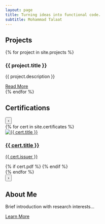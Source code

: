 ```yaml
---
layout: page
title: Turning ideas into functional code.
subtitle: Mohammad Talaat
---
```


<div class="particles-js"></div> <!-- Particles.js background -->

<section class="projects">
  <h2>Projects</h2>
  <div class="projects-grid">
    {% for project in site.projects %}
      <div class="project-card">
        <h3>{{ project.title }}</h3>
        <p>{{ project.description }}</p>
        <a href="{{ project.url }}">Read More</a>
      </div>
    {% endfor %}
  </div>
</section>

<section class="certificates-section">
  <h2 class="section-title">Certifications</h2>
  <div class="certificates-slider">
    <button class="slider-nav prev">‹</button>
    <div class="certificates-container">
      {% for cert in site.certificates %}
        <div class="certificate-card">
          <a href="{{ cert.url }}" class="certificate-link" target="_blank">
            <img src="{{ cert.thumbnail }}" alt="{{ cert.title }}" class="certificate-thumbnail">
            <div class="certificate-info">
              <h3>{{ cert.title }}</h3>
              <p>
                <a href="{{ cert.issuer_url }}" class="issuer-link" target="_blank" rel="noopener">
                  {{ cert.issuer }}
                </a>
              </p>
              {% if cert.pdf %}
                <a href="{{ cert.pdf }}" class="pdf-download" download>
                  <i class="fas fa-file-pdf"></i>
                </a>
              {% endif %}
            </div>
          </a>
        </div>
      {% endfor %}
    </div>
    <button class="slider-nav next">›</button>
  </div>
</section>

## About Me
Brief introduction with research interests...

[Learn More](/about)
